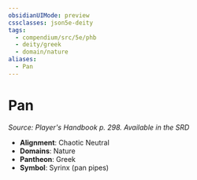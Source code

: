 ```yaml
---
obsidianUIMode: preview
cssclasses: json5e-deity
tags:
  - compendium/src/5e/phb
  - deity/greek
  - domain/nature
aliases:
  - Pan
---
```

# Pan
*Source: Player's Handbook p. 298. Available in the <span title='Systems Reference Document (5.1)'>SRD</span>* 

- **Alignment**: Chaotic Neutral
- **Domains**: Nature
- **Pantheon**: Greek
- **Symbol**: Syrinx (pan pipes)
